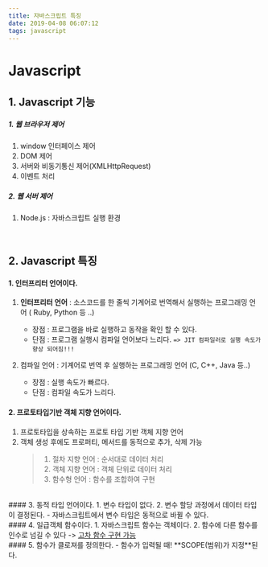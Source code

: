 ```yaml
---
title: 자바스크립트 특징
date: 2019-04-08 06:07:12
tags: javascript
---
```


# Javascript

## 1. Javascript 기능

##### 1. 웹 브라우저 제어

1. window 인터페이스 제어
2. DOM 제어
3. 서버와 비동기통신 제어(XMLHttpRequest)
4. 이벤트 처리

##### 2. 웹 서버 제어

1. Node.js : 자바스크립트 실행 환경

<br>

## 2. Javascript 특징

#### 1. 인터프리터 언어이다.

1. **인터프리터 언어** : 소스코드를 한 줄씩 기계어로 번역해서 실행하는 프로그래밍 언어 ( Ruby, Python 등 ..)

   - 장점 : 프로그램을 바로 실행하고 동작을 확인 할 수 있다.
   - 단점 : 프로그램 실행시 컴파일 언어보다 느리다.
     `=> JIT 컴파일러로 실행 속도가 향상 되어짐!!!`

2. 컴파일 언어 : 기계어로 번역 후 실행하는 프로그래밍 언어 (C, C++, Java 등..)
   - 장점 : 실행 속도가 빠르다.
   - 단점 : 컴파일 속도가 느리다.
     <br>

#### 2. 프로토타입기반 객체 지향 언어이다.

1. 프로토타입을 상속하는 프로토 타입 기반 객체 지향 언어
2. 객체 생성 후에도 프로퍼티, 메서드를 동적으로 추가, 삭제 가능
   > 1. 절차 지향 언어 : 순서대로 데이터 처리
   > 2. 객체 지향 언어 : 객체 단위로 데이터 처리
   > 3. 함수형 언어 : 함수를 조합하여 구현

<br>
#### 3. 동적 타입 언어이다.
1. 변수 타입이 없다.
2. 변수 할당 과정에서 데이터 타입이 결정된다. 
    - 자바스크립트에서 변수 타입은 동적으로 바뀔 수 있다.
<br>
#### 4. 일급객체 함수이다.
1. 자바스크립트 함수는 객체이다.
2. 함수에 다른 함수를 인수로 넘길 수 있다  -> <u>고차 함수 구현 가능</u>
<br>
#### 5. 함수가 클로져를 정의한다.
- 함수가 입력될 때!  **SCOPE(범위)가 지정**된다.
